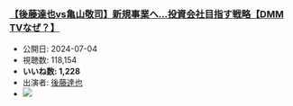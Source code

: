 ### [【後藤達也vs亀山敬司】新規事業へ…投資会社目指す戦略【DMM TVなぜ？】](https://www.youtube.com/watch?v=9IUFqjfddEo)
-   公開日: 2024-07-04
-   視聴数: 118,154
-   **いいね数: 1,228**
-   出演者: [後藤達也](/rehacq_fan/people/後藤達也 "wikilink")
- [![](https://img.youtube.com/vi/9IUFqjfddEo/hqdefault.jpg)](https://www.youtube.com/watch?v=9IUFqjfddEo)
